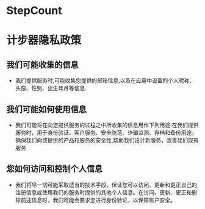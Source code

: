 # StepCount
# 计步器隐私政策

## 我们可能收集的信息
 
 - 我们提供服务时,可能收集您提供的邮箱信息,以及在应用中设置的个人昵称、头像、性别、出生年月等信息.
 
## 我们可能如何使用信息

 - 我们可能将在向您提供服务的过程之中所收集的信息用作下列用途:在我们提供服务时，用于身份验证、客户服务、安全防范、诈骗监测、存档和备份用途，确保我们向您提供的产品和服务的安全性,帮助我们设计新服务，改善我们现有服务
 
## 您如何访问和控制个人信息

- 我们将尽一切可能采取适当的技术手段，保证您可以访问、更新和更正自己的注册信息或使用我们的服务时提供的其他个人信息。在访问、更新、更正和删除前述信息时，我们可能会要求您进行身份验证，以保障账户安全。
